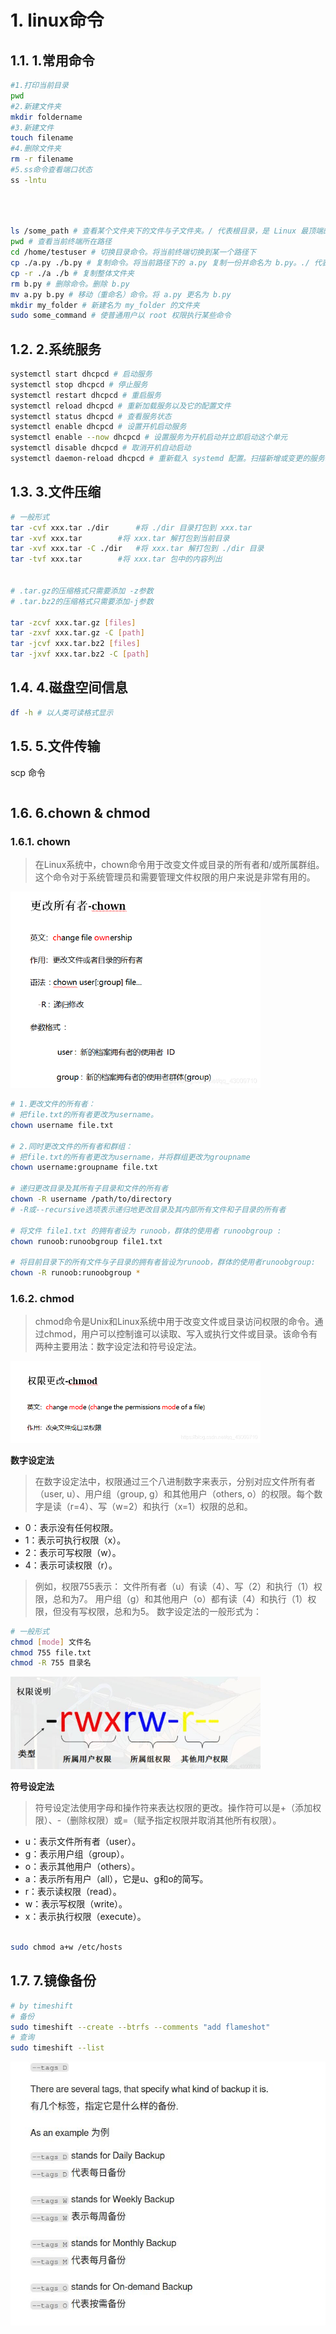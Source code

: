 # 1. linux命令

## 1.1. 1.常用命令

```bash
#1.打印当前目录
pwd
#2.新建文件夹
mkdir foldername
#3.新建文件
touch filename
#4.删除文件夹
rm -r filename
#5.ss命令查看端口状态
ss -lntu





```

```bash
ls /some_path # 查看某个文件夹下的文件与子文件夹。/ 代表根目录，是 Linux 最顶端的路径，以此开头则为绝对路径
pwd # 查看当前终端所在路径
cd /home/testuser # 切换目录命令。将当前终端切换到某一个路径下
cp ./a.py ./b.py # 复制命令。将当前路径下的 a.py 复制一份并命名为 b.py。./ 代表当前文件夹所在路径，以此开头则为相对路径
cp -r ./a ./b # 复制整体文件夹
rm b.py # 删除命令。删除 b.py
mv a.py b.py # 移动（重命名）命令。将 a.py 更名为 b.py
mkdir my_folder # 新建名为 my_folder 的文件夹
sudo some_command # 使普通用户以 root 权限执行某些命令
```



## 1.2. 2.系统服务

```bash
systemctl start dhcpcd # 启动服务
systemctl stop dhcpcd # 停止服务
systemctl restart dhcpcd # 重启服务
systemctl reload dhcpcd # 重新加载服务以及它的配置文件
systemctl status dhcpcd # 查看服务状态
systemctl enable dhcpcd # 设置开机启动服务
systemctl enable --now dhcpcd # 设置服务为开机启动并立即启动这个单元
systemctl disable dhcpcd # 取消开机自动启动
systemctl daemon-reload dhcpcd # 重新载入 systemd 配置。扫描新增或变更的服务单元、不会重新加载变更的配置
```



## 1.3. 3.文件压缩

```bash
# 一般形式
tar -cvf xxx.tar ./dir		#将 ./dir 目录打包到 xxx.tar
tar -xvf xxx.tar 		#将 xxx.tar 解打包到当前目录
tar -xvf xxx.tar -C ./dir	#将 xxx.tar 解打包到 ./dir 目录
tar -tvf xxx.tar		#将 xxx.tar 包中的内容列出


# .tar.gz的压缩格式只需要添加 -z参数
# .tar.bz2的压缩格式只需要添加-j参数

tar -zcvf xxx.tar.gz [files]
tar -zxvf xxx.tar.gz -C [path]
tar -jcvf xxx.tar.bz2 [files]
tar -jxvf xxx.tar.bz2 -C [path]


```




## 1.4. 4.磁盘空间信息

```bash
df -h # 以人类可读格式显示
```



## 1.5. 5.文件传输

scp 命令

```bash
```

## 1.6. 6.chown & chmod

### 1.6.1. chown
>在Linux系统中，chown命令用于改变文件或目录的所有者和/或所属群组。这个命令对于系统管理员和需要管理文件权限的用户来说是非常有用的。

<div align=left><img width = '400' src = './assets/20240722_131604.png'></div> 

```zsh
# 1.更改文件的所有者： 
# 把file.txt的所有者更改为username。
chown username file.txt

# 2.同时更改文件的所有者和群组：
# 把file.txt的所有者更改为username，并将群组更改为groupname
chown username:groupname file.txt

# 递归更改目录及其所有子目录和文件的所有者
chown -R username /path/to/directory
# -R或--recursive选项表示递归地更改目录及其内部所有文件和子目录的所有者

# 将文件 file1.txt 的拥有者设为 runoob，群体的使用者 runoobgroup :
chown runoob:runoobgroup file1.txt

# 将目前目录下的所有文件与子目录的拥有者皆设为runoob，群体的使用者runoobgroup:
chown -R runoob:runoobgroup *

```
### 1.6.2. chmod

>chmod命令是Unix和Linux系统中用于改变文件或目录访问权限的命令。通过chmod，用户可以控制谁可以读取、写入或执行文件或目录。该命令有两种主要用法：数字设定法和符号设定法。

<div align=left><img width = '400' src = './assets/20240722_132158.png'></div> 

**数字设定法**

>在数字设定法中，权限通过三个八进制数字来表示，分别对应文件所有者（user, u）、用户组（group, g）和其他用户（others, o）的权限。每个数字是读（r=4）、写（w=2）和执行（x=1）权限的总和。

- 0：表示没有任何权限。
- 1：表示可执行权限（x）。
- 2：表示可写权限（w）。
- 4：表示可读权限（r）。
>例如，权限755表示：
文件所有者（u）有读（4）、写（2）和执行（1）权限，总和为7。
用户组（g）和其他用户（o）都有读（4）和执行（1）权限，但没有写权限，总和为5。
数字设定法的一般形式为：

```bash
# 一般形式
chmod [mode] 文件名
chmod 755 file.txt
chmod -R 755 目录名
```

<div align=left><img width = '400' src = './assets/20240722_140453.png'></div>


**符号设定法**

>符号设定法使用字母和操作符来表达权限的更改。操作符可以是+（添加权限）、-（删除权限）或=（赋予指定权限并取消其他所有权限）。

- u：表示文件所有者（user）。
- g：表示用户组（group）。
- o：表示其他用户（others）。
- a：表示所有用户（all），它是u、g和o的简写。
- r：表示读权限（read）。
- w：表示写权限（write）。
- x：表示执行权限（execute）。

```zsh

sudo chmod a+w /etc/hosts

```


## 1.7. 7.镜像备份

```zsh
# by timeshift
# 备份
sudo timeshift --create --btrfs --comments "add flameshot"
# 查询
sudo timeshift --list
```

![](assets/20240710_192922.png)




 
